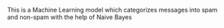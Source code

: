 This is a Machine Learning model which categorizes messages into spam and non-spam with the help of Naive Bayes

